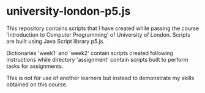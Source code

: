# university-london-p5.js

This repository contains scripts that I have created while passing the course
'Introduction to Computer Programming' of University of London. Scripts are
built using Java Script library p5.js.

Dictionaries 'week1' and 'week2' contain scripts created following instructions
while directory 'assignment' contain scripts built to perform tasks for assignments.

This is not for use of another learners but instead to demonstrate my skills
obtained on this course.
